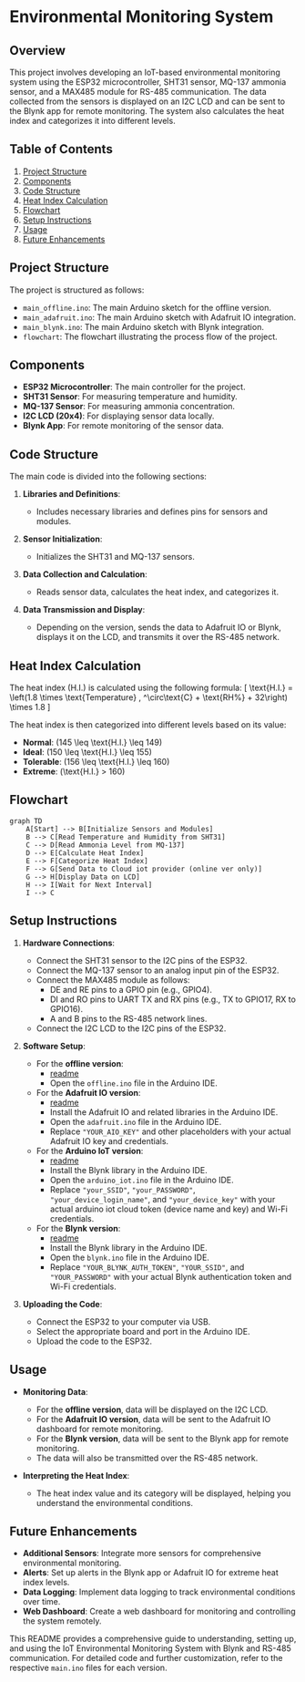 # Environmental Monitoring System

## Overview
This project involves developing an IoT-based environmental monitoring system using the ESP32 microcontroller, SHT31 sensor, MQ-137 ammonia sensor, and a MAX485 module for RS-485 communication. The data collected from the sensors is displayed on an I2C LCD and can be sent to the Blynk app for remote monitoring. The system also calculates the heat index and categorizes it into different levels.

## Table of Contents
1. [Project Structure](#project-structure)
2. [Components](#components)
3. [Code Structure](#code-structure)
4. [Heat Index Calculation](#heat-index-calculation)
5. [Flowchart](#flowchart)
6. [Setup Instructions](#setup-instructions)
7. [Usage](#usage)
8. [Future Enhancements](#future-enhancements)

## Project Structure
The project is structured as follows:
- `main_offline.ino`: The main Arduino sketch for the offline version.
- `main_adafruit.ino`: The main Arduino sketch with Adafruit IO integration.
- `main_blynk.ino`: The main Arduino sketch with Blynk integration.
- `flowchart`: The flowchart illustrating the process flow of the project.

## Components
- **ESP32 Microcontroller**: The main controller for the project.
- **SHT31 Sensor**: For measuring temperature and humidity.
- **MQ-137 Sensor**: For measuring ammonia concentration.
- **I2C LCD (20x4)**: For displaying sensor data locally.
- **Blynk App**: For remote monitoring of the sensor data.

## Code Structure
The main code is divided into the following sections:

1. **Libraries and Definitions**:
   - Includes necessary libraries and defines pins for sensors and modules.

2. **Sensor Initialization**:
   - Initializes the SHT31 and MQ-137 sensors.

3. **Data Collection and Calculation**:
   - Reads sensor data, calculates the heat index, and categorizes it.

4. **Data Transmission and Display**:
   - Depending on the version, sends the data to Adafruit IO or Blynk, displays it on the LCD, and transmits it over the RS-485 network.

## Heat Index Calculation
The heat index (H.I.) is calculated using the following formula:
\[ \text{H.I.} = \left(1.8 \times \text{Temperature} \, ^\circ\text{C} + \text{RH%} + 32\right) \times 1.8 \]

The heat index is then categorized into different levels based on its value:
- **Normal**: \(145 \leq \text{H.I.} \leq 149\)
- **Ideal**: \(150 \leq \text{H.I.} \leq 155\)
- **Tolerable**: \(156 \leq \text{H.I.} \leq 160\)
- **Extreme**: \(\text{H.I.} > 160\)

## Flowchart
```mermaid
graph TD
    A[Start] --> B[Initialize Sensors and Modules]
    B --> C[Read Temperature and Humidity from SHT31]
    C --> D[Read Ammonia Level from MQ-137]
    D --> E[Calculate Heat Index]
    E --> F[Categorize Heat Index]
    F --> G[Send Data to Cloud iot provider (online ver only)]
    G --> H[Display Data on LCD]
    H --> I[Wait for Next Interval]
    I --> C
```

## Setup Instructions
1. **Hardware Connections**:
   - Connect the SHT31 sensor to the I2C pins of the ESP32.
   - Connect the MQ-137 sensor to an analog input pin of the ESP32.
   - Connect the MAX485 module as follows:
     - DE and RE pins to a GPIO pin (e.g., GPIO4).
     - DI and RO pins to UART TX and RX pins (e.g., TX to GPIO17, RX to GPIO16).
     - A and B pins to the RS-485 network lines.
   - Connect the I2C LCD to the I2C pins of the ESP32.

2. **Software Setup**:
   - For the **offline version**:
     - [readme](code/offline/readme.md)
     - Open the `offline.ino` file in the Arduino IDE.
   - For the **Adafruit IO version**:
     - [readme](code/online/adafruit/readme.md)
     - Install the Adafruit IO and related libraries in the Arduino IDE.
     - Open the `adafruit.ino` file in the Arduino IDE.
     - Replace `"YOUR_AIO_KEY"` and other placeholders with your actual Adafruit IO key and credentials.
   - For the **Arduino IoT version**:
     - [readme](code/online/arduino_iot/readme.md)
     - Install the Blynk library in the Arduino IDE.
     - Open the `arduino_iot.ino` file in the Arduino IDE.
     - Replace `"your_SSID"`, `"your_PASSWORD"`, `"your_device_login_name"`, and `"your_device_key"` with your actual arduino iot cloud token (device name and key) and Wi-Fi credentials.
   - For the **Blynk version**:
     - [readme](code/online/blynk/readme.md)
     - Install the Blynk library in the Arduino IDE.
     - Open the `blynk.ino` file in the Arduino IDE.
     - Replace `"YOUR_BLYNK_AUTH_TOKEN"`, `"YOUR_SSID"`, and `"YOUR_PASSWORD"` with your actual Blynk authentication token and Wi-Fi credentials.

3. **Uploading the Code**:
   - Connect the ESP32 to your computer via USB.
   - Select the appropriate board and port in the Arduino IDE.
   - Upload the code to the ESP32.

## Usage
- **Monitoring Data**:
  - For the **offline version**, data will be displayed on the I2C LCD.
  - For the **Adafruit IO version**, data will be sent to the Adafruit IO dashboard for remote monitoring.
  - For the **Blynk version**, data will be sent to the Blynk app for remote monitoring.
  - The data will also be transmitted over the RS-485 network.

- **Interpreting the Heat Index**:
  - The heat index value and its category will be displayed, helping you understand the environmental conditions.

## Future Enhancements
- **Additional Sensors**: Integrate more sensors for comprehensive environmental monitoring.
- **Alerts**: Set up alerts in the Blynk app or Adafruit IO for extreme heat index levels.
- **Data Logging**: Implement data logging to track environmental conditions over time.
- **Web Dashboard**: Create a web dashboard for monitoring and controlling the system remotely.

This README provides a comprehensive guide to understanding, setting up, and using the IoT Environmental Monitoring System with Blynk and RS-485 communication. For detailed code and further customization, refer to the respective `main.ino` files for each version.

